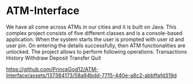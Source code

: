 # ATM-Interface

We have all come across ATMs in our cities and it is built on Java. This complex project consists of five different classes and is a console-based application. When the system starts the user is prompted with user id and user pin. On entering the details successfully, then ATM functionalities are unlocked. The project allows to perform following operations: Transactions History Withdraw Deposit Transfer Quit




https://github.com/PrinceGod12/ATM-Interface/assets/137384173/58a94bdd-7715-440e-a8c2-abbffafd319d






